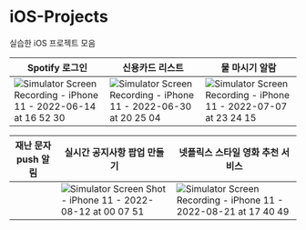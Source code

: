 # iOS-Projects
실습한 iOS 프로젝트 모음

|Spotify 로그인| 신용카드 리스트 | 물 마시기 알람 |
| ---- | ---- | ---- |
|![Simulator Screen Recording - iPhone 11 - 2022-06-14 at 16 52 30](https://user-images.githubusercontent.com/65601189/173523810-ffbcb721-be92-4005-b02c-bcaaa17047c9.gif)| ![Simulator Screen Recording - iPhone 11 - 2022-06-30 at 20 25 04](https://user-images.githubusercontent.com/65601189/176665950-19ea42be-d47a-4fd3-bb4a-86a3d410bb1e.gif)| ![Simulator Screen Recording - iPhone 11 - 2022-07-07 at 23 24 15](https://user-images.githubusercontent.com/65601189/177797589-33c4a53b-84f3-4db0-8341-b61c9154f3da.gif)|

|재난 문자 push 알림 | 실시간 공지사항 팝업 만들기 | 넷플릭스 스타일 영화 추천 서비스 |
| ---- | ---- | ---- |
| | ![Simulator Screen Shot - iPhone 11 - 2022-08-12 at 00 07 51](https://user-images.githubusercontent.com/65601189/185290290-48089091-15e9-4bd8-ab0b-95e43b4abd30.png)| ![Simulator Screen Recording - iPhone 11 - 2022-08-21 at 17 40 49](https://user-images.githubusercontent.com/65601189/186073116-5ec4ecf1-db89-4247-a6fa-a36f535b6dfb.gif) |
